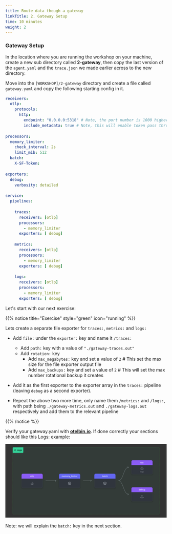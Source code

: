 ```yaml
---
title: Route data though a gateway  
linkTitle: 2. Gateway Setup
time: 10 minutes
weight: 2
---
```


### Gateway Setup

In the location where you are running the workshop on your machine, create a new sub directory called **2-gateway**, then copy the last version of the `agent.yaml` and the `trace.json` we made earlier across to the new directory.

Move into the `[WORKSHOP]/2-gateway` directory and create a file called `gateway.yaml` and copy the following starting config in it.

```yaml
receivers:
  otlp:
    protocols:
      http:
        endpoint: "0.0.0.0:5318" # Note, the port number is 1000 higher then the regular port number since we going to run two collectors on the same machine
        include_metadata: true # Note, this will enable token pass through mode, more on this later

processors:
  memory_limiter:
    check_interval: 2s
    limit_mib: 512
  batch:
    X-SF-Token:     

exporters:
  debug:
    verbosity: detailed

service:
  pipelines:

    traces:
      receivers: [otlp]
      processors:
        - memory_limiter
      exporters: [ debug]

    metrics:
      receivers: [otlp]
      processors:
        - memory_limiter
      exporters: [ debug]

    logs:
      receivers: [otlp]
      processors:
        - memory_limiter
      exporters: [ debug]
```

Let's start with our next exercise:

{{% notice title="Exercise" style="green" icon="running" %}}

Lets create a separate file exporter for `traces:`, `metrics:` and `logs:`

- Add `file:` under the `exporter:` key and name it `/traces:`
  - Add `path:` key with a value of `"./gateway-traces.out"`
  - Add `rotation:` key
    - Add `max_megabytes:` key and set a value of `2` # This set the max size for the file exporter output file
    - Add `max_backups:` key and set a value of `2` # This will set the max number rotational backup it creates

- Add it as the first exporter to the exporter array in the `traces:` pipeline (leaving `debug` as a second exporter).

- Repeat the above two more time,  only name them `/metrics:` and `/logs:`, with path being `./gateway-metrics.out` and `./gateway-logs.out` respectively and add them to the relevant pipeline

{{% /notice %}}

Verify your gateway.yaml with **[otelbin.io](https://www.otelbin.io/)**. If done correctly your sections should like this Logs: example:

![otelbin-logs](../images/gateway-2-1-logs.png?width=50vw)

Note: we will explain the `batch:` key in the next section.
